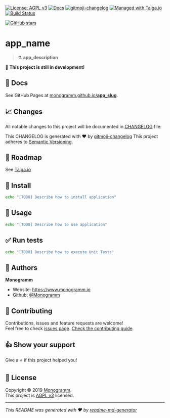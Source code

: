
<!--

Template variables to replace in ALL files:
* __app_name__: Name of the application
* __app_slug__: GitHub slug of the application
* __app_description__: Application description

After replacing all variables:
* Search for any [TODO] and do the required operations to complete your project documentation and CI/CD.

-->

[uri_license]: http://www.gnu.org/licenses/agpl.html
[uri_license_image]: https://img.shields.io/badge/License-AGPL%20v3-blue.svg

[![License: AGPL v3][uri_license_image]][uri_license]
[![Docs](https://img.shields.io/badge/Docs-Github%20Pages-blue)](https://monogramm.github.io/__app_slug__/)
[![gitmoji-changelog](https://img.shields.io/badge/Changelog-gitmoji-blue.svg)](https://github.com/frinyvonnick/gitmoji-changelog)
[![Managed with Taiga.io](https://img.shields.io/badge/Managed%20with-TAIGA.io-709f14.svg)](https://tree.taiga.io/project/monogrammbot-monogramm__app_slug__/ "Managed with Taiga.io")
[![Build Status](https://travis-ci.org/Monogramm/__app_slug__.svg)](https://travis-ci.org/Monogramm/__app_slug__)
<!--
[TODO] If project uses Coveralls for code coverage:

[![Coverage Status](https://coveralls.io/repos/github/Monogramm/__app_slug__/badge.svg?branch=master)](https://coveralls.io/github/Monogramm/__app_slug__?branch=master)
-->
<!--
[TODO] If project is deployed to DockerHub:

[![Docker Automated buid](https://img.shields.io/docker/cloud/build/monogramm/__app_slug__.svg)](https://hub.docker.com/r/monogramm/__app_slug__/)
[![Docker Pulls](https://img.shields.io/docker/pulls/monogramm/__app_slug__.svg)](https://hub.docker.com/r/monogramm/__app_slug__/)
[![Docker Version](https://images.microbadger.com/badges/version/monogramm/__app_slug__.svg)](https://microbadger.com/images/monogramm/__app_slug__)
[![Docker Size](https://images.microbadger.com/badges/image/monogramm/__app_slug__.svg)](https://microbadger.com/images/monogramm/__app_slug__)
-->
[![GitHub stars](https://img.shields.io/github/stars/Monogramm/__app_slug__?style=social)](https://github.com/Monogramm/__app_slug__)

# __app_name__

> :alembic: __app_description__

:construction: **This project is still in development!**

## :blue_book: Docs

See GitHub Pages at [monogramm.github.io/__app_slug__](https://monogramm.github.io/__app_slug__/).

## :chart_with_upwards_trend: Changes

All notable changes to this project will be documented in [CHANGELOG](./CHANGELOG.md) file.

This CHANGELOG is generated with :heart: by [gitmoji-changelog](https://github.com/frinyvonnick/gitmoji-changelog)
This project adheres to [Semantic Versioning](https://semver.org/spec/v2.0.0.html).

## :bookmark: Roadmap

See [Taiga.io](https://tree.taiga.io/project/monogrammbot-monogramm__app_slug__/ "Taiga.io monogrammbot-monogramm__app_slug__")

## :construction: Install

```sh
echo "[TODO] Describe how to install application"
```

## :rocket: Usage

```sh
echo "[TODO] Describe how to use application"
```

## :white_check_mark: Run tests

```sh
echo "[TODO] Describe how to execute Unit Tests"
```

<!--
[TODO] If project is deployed to DockerHub:

## :whale: Supported tags

[Dockerhub monogramm/__app_slug__](https://hub.docker.com/r/monogramm/__app_slug__/)

* `latest`

-->

## :bust_in_silhouette: Authors

**Monogramm**

* Website: https://www.monogramm.io
* Github: [@Monogramm](https://github.com/Monogramm)

## :handshake: Contributing

Contributions, issues and feature requests are welcome!<br />Feel free to check [issues page](https://github.com/Monogramm/__app_slug__/issues).
[Check the contributing guide](./CONTRIBUTING.md).<br />

## :thumbsup: Show your support

Give a :star: if this project helped you!

## :page_facing_up: License

Copyright © 2019 [Monogramm](https://github.com/Monogramm).<br />
This project is [AGPL v3](uri_license) licensed.

***
_This README was generated with :heart: by [readme-md-generator](https://github.com/kefranabg/readme-md-generator)_

